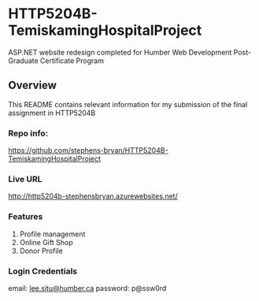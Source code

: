 # HTTP5204B-TemiskamingHospitalProject
ASP.NET website redesign completed for Humber Web Development Post-Graduate Certificate Program

## Overview

This README contains relevant information for my submission of the final assignment in HTTP5204B

### Repo info:
https://github.com/stephens-bryan/HTTP5204B-TemiskamingHospitalProject

### Live URL
http://http5204b-stephensbryan.azurewebsites.net/

### Features
1. Profile management
2. Online Gift Shop
3. Donor Profile
         
### Login Credentials
email: lee.situ@humber.ca 
password: p@ssw0rd

